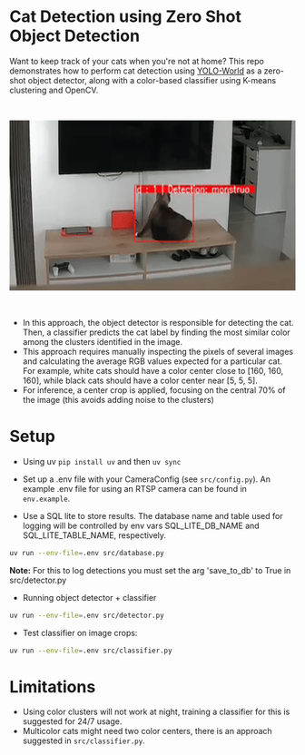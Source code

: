 # Cat Detection using Zero Shot Object Detection

Want to keep track of your cats when you're not at home? This repo demonstrates how to perform cat detection using [YOLO-World](https://docs.ultralytics.com/models/yolo-world/) as a zero-shot object detector, along with a color-based classifier using K-means clustering and OpenCV.

<br>
<p align="center">
  <img src="./data/demo_detection.gif" alt="Demo" height=300px/>
</p>

<br>

- In this approach, the object detector is responsible for detecting the cat. Then, a classifier predicts the cat label by finding the most similar color among the clusters identified in the image.
- This approach requires manually inspecting the pixels of several images and calculating the average RGB values expected for a particular cat. For example, white cats should have a color center close to [160, 160, 160], while black cats should have a color center near [5, 5, 5].
- For inference, a center crop is applied, focusing on the central 70% of the image (this avoids adding noise to the clusters)

# Setup

- Using uv `pip install uv` and then `uv sync`

- Set up a .env file with your CameraConfig (see `src/config.py`). An example .env file for using an RTSP camera can be found in `env.example`.

- Use a SQL lite to store results. The database name and table used for logging will be controlled by env vars SQL_LITE_DB_NAME and SQL_LITE_TABLE_NAME, respectively.

```bash
uv run --env-file=.env src/database.py
```

**Note:**
For this to log detections you must set the arg 'save_to_db' to True in src/detector.py

- Running object detector + classifier

```bash
uv run --env-file=.env src/detector.py
```

- Test classifier on image crops:

```bash
uv run --env-file=.env src/classifier.py
```

# Limitations

- Using color clusters will not work at night, training a classifier for this is suggested for 24/7 usage.
- Multicolor cats might need two color centers, there is an approach suggested in `src/classifier.py`.
